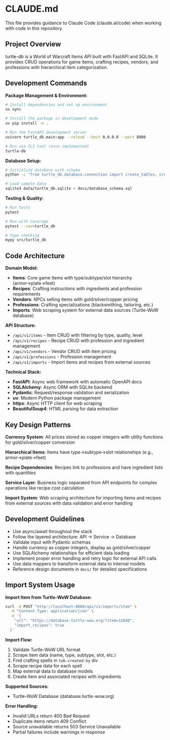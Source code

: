 # CLAUDE.md

This file provides guidance to Claude Code (claude.ai/code) when working with code in this repository.

## Project Overview

turtle-db is a World of Warcraft Items API built with FastAPI and SQLite. It provides CRUD operations for game items, crafting recipes, vendors, and professions with hierarchical item categorization.

## Development Commands

**Package Management & Environment:**
```bash
# Install dependencies and set up environment
uv sync

# Install the package in development mode
uv pip install -e .

# Run the FastAPI development server
uvicorn turtle_db.main:app --reload --host 0.0.0.0 --port 8000

# Run via CLI tool (once implemented)
turtle-db
```

**Database Setup:**
```bash
# Initialize database with schema
python -c "from turtle_db.database.connection import create_tables; create_tables()"

# Load sample data
sqlite3 data/turtle_db.sqlite < docs/database_schema.sql
```

**Testing & Quality:**
```bash
# Run tests
pytest

# Run with coverage
pytest --cov=turtle_db

# Type checking
mypy src/turtle_db
```

## Code Architecture

**Domain Model:**
- **Items**: Core game items with type/subtype/slot hierarchy (armor→plate→feet)
- **Recipes**: Crafting instructions with ingredients and profession requirements
- **Vendors**: NPCs selling items with gold/silver/copper pricing
- **Professions**: Crafting specializations (blacksmithing, tailoring, etc.)
- **Imports**: Web scraping system for external data sources (Turtle-WoW database)

**API Structure:**
- `/api/v1/items` - Item CRUD with filtering by type, quality, level
- `/api/v1/recipes` - Recipe CRUD with profession and ingredient management
- `/api/v1/vendors` - Vendor CRUD with item pricing
- `/api/v1/professions` - Profession management
- `/api/v1/imports` - Import items and recipes from external sources

**Technical Stack:**
- **FastAPI**: Async web framework with automatic OpenAPI docs
- **SQLAlchemy**: Async ORM with SQLite backend
- **Pydantic**: Request/response validation and serialization
- **uv**: Modern Python package management
- **httpx**: Async HTTP client for web scraping
- **BeautifulSoup4**: HTML parsing for data extraction

## Key Design Patterns

**Currency System**: All prices stored as copper integers with utility functions for gold/silver/copper conversion

**Hierarchical Items**: Items have type→subtype→slot relationships (e.g., armor→plate→feet)

**Recipe Dependencies**: Recipes link to professions and have ingredient lists with quantities

**Service Layer**: Business logic separated from API endpoints for complex operations like recipe cost calculation

**Import System**: Web scraping architecture for importing items and recipes from external sources with data validation and error handling

## Development Guidelines

- Use async/await throughout the stack
- Follow the layered architecture: API → Service → Database
- Validate input with Pydantic schemas
- Handle currency as copper integers, display as gold/silver/copper
- Use SQLAlchemy relationships for efficient data loading
- Implement proper error handling and retry logic for external API calls
- Use data mappers to transform external data to internal models
- Reference design documents in `docs/` for detailed specifications

## Import System Usage

**Import Item from Turtle-WoW Database:**
```bash
curl -X POST "http://localhost:8000/api/v1/imports/item" \
  -H "Content-Type: application/json" \
  -d '{
    "url": "https://database.turtle-wow.org/?item=12640",
    "import_recipes": true
  }'
```

**Import Flow:**
1. Validate Turtle-WoW URL format
2. Scrape item data (name, type, subtype, slot, etc.)
3. Find crafting spells in `tab-created-by` div
4. Scrape recipe data for each spell
5. Map external data to database models
6. Create item and associated recipes with ingredients

**Supported Sources:**
- Turtle-WoW Database (database.turtle-wow.org)

**Error Handling:**
- Invalid URLs return 400 Bad Request
- Duplicate items return 409 Conflict
- Source unavailable returns 503 Service Unavailable
- Partial failures include warnings in response